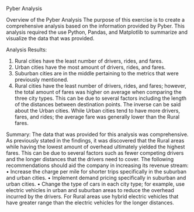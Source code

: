 Pyber Analysis

Overview of the Pyber Analysis
The purpose of this exercise is to create a comprehensive analysis based on the information provided by Pyber. This analysis required the use Python, Pandas, and Matplotlib to summarize and visualize the data that was provided. 

Analysis Results:
1.	Rural cities have the least number of drivers, rides, and fares. 
2.	Urban cities have the most amount of drivers, rides, and fares.
3.	Suburban cities are in the middle pertaining to the metrics that were previously mentioned. 
4.	Rural cities have the least number of drivers, rides, and fares; however, the total amount of fares was higher on average when comparing the three city types. This can be due to several factors including the length of the distances between destination points. The inverse can be said about the Urban cities. While Urban cities tend to have more drivers, fares, and rides; the average fare was generally lower than the Rural fares. 
 
Summary:
The data that was provided for this analysis was comprehensive. As previously stated in the findings, it was discovered that the Rural areas while having the lowest amount of overhead ultimately yielded the highest fares. This can be due to several factors such as fewer competing drivers and the longer distances that the drivers need to cover. The following recommendations should aid the company in increasing its revenue stream:
•	Increase the charge per mile for shorter trips specifically in the suburban and urban cities. 
•	Implement demand pricing specifically in suburban and urban cities. 
•	Change the type of cars in each city type; for example, use electric vehicles in urban and suburban areas to reduce the overhead incurred by the drivers. For Rural areas use hybrid electric vehicles that have greater range than the electric vehicles for the longer distances. 
